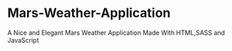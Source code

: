 # Mars-Weather-Application
 A Nice and Elegant Mars Weather Application Made With HTML,SASS and JavaScript
